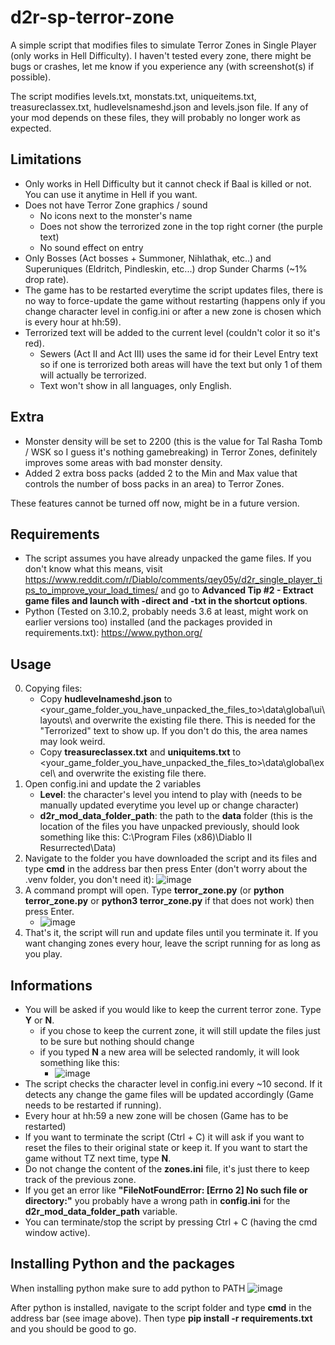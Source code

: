 # d2r-sp-terror-zone
A simple script that modifies files to simulate Terror Zones in Single Player (only works in Hell Difficulty). I haven't tested every zone, there might be bugs or crashes, let me know if you experience any (with screenshot(s) if possible).

The script modifies levels.txt, monstats.txt, uniqueitems.txt, treasureclassex.txt, hudlevelsnameshd.json and levels.json file. If any of your mod depends on these files, they will probably no longer work as expected.

## Limitations
- Only works in Hell Difficulty but it cannot check if Baal is killed or not. You can use it anytime in Hell if you want.
- Does not have Terror Zone graphics / sound
  - No icons next to the monster's name
  - Does not show the terrorized zone in the top right corner (the purple text)
  - No sound effect on entry
- Only Bosses (Act bosses + Summoner, Nihlathak, etc..) and Superuniques (Eldritch, Pindleskin, etc...) drop Sunder Charms (~1% drop rate).
- The game has to be restarted everytime the script updates files, there is no way to force-update the game without restarting (happens only if you change character level in config.ini or after a new zone is chosen which is every hour at hh:59).
- Terrorized text will be added to the current level (couldn't color it so it's red).
  - Sewers (Act II and Act III) uses the same id for their Level Entry text so if one is terrorized both areas will have the text but only 1 of them will actually be terrorized.
  - Text won't show in all languages, only English.

## Extra
- Monster density will be set to 2200 (this is the value for Tal Rasha Tomb / WSK so I guess it's nothing gamebreaking) in Terror Zones, definitely improves some areas with bad monster density.
- Added 2 extra boss packs (added 2 to the Min and Max value that controls the number of boss packs in an area) to Terror Zones.

These features cannot be turned off now, might be in a future version.

## Requirements
- The script assumes you have already unpacked the game files. If you don't know what this means, visit https://www.reddit.com/r/Diablo/comments/qey05y/d2r_single_player_tips_to_improve_your_load_times/ and go to **Advanced Tip #2 - Extract game files and launch with -direct and -txt in the shortcut options**.
- Python (Tested on 3.10.2, probably needs 3.6 at least, might work on earlier versions too) installed (and the packages provided in requirements.txt): https://www.python.org/

## Usage
0. Copying files:
   - Copy **hudlevelnameshd.json** to <your_game_folder_you_have_unpacked_the_files_to>\data\global\ui\layouts\ and overwrite the existing file there. This is needed for the "Terrorized" text to show up. If you don't do this, the area names may look weird.
   - Copy **treasureclassex.txt** and **uniquitems.txt** to <your_game_folder_you_have_unpacked_the_files_to>\data\global\excel\ and overwrite the existing file there.
2. Open config.ini and update the 2 variables 
   - **Level**: the character's level you intend to play with (needs to be manually updated everytime you level up or change character)
   - **d2r_mod_data_folder_path**: the path to the **data** folder (this is the location of the files you have unpacked previously, should look something like this: C:\Program Files (x86)\Diablo II Resurrected\Data)
3. Navigate to the folder you have downloaded the script and its files and type **cmd** in the address bar then press Enter (don't worry about the .venv folder, you don't need it):
![image](https://user-images.githubusercontent.com/47192871/204891220-1f9e7c2a-9b6e-4e26-98cc-1def4d50b26b.png)
3. A command prompt will open. Type **terror_zone.py** (or **python terror_zone.py** or **python3 terror_zone.py** if that does not work) then press Enter.
   - ![image](https://user-images.githubusercontent.com/47192871/204891920-9aac2241-cbf6-4532-b713-cbaae097e4d1.png)
4. That's it, the script will run and update files until you terminate it. If you want changing zones every hour, leave the script running for as long as you play.


## Informations
- You will be asked if you would like to keep the current terror zone. Type **Y** or **N**.
  - if you chose to keep the current zone, it will still update the files just to be sure but nothing should change
  - if you typed **N** a new area will be selected randomly, it will look something like this:
    - ![image](https://user-images.githubusercontent.com/47192871/204898839-c989f70e-5211-4554-a485-be816c819614.png)
- The script checks the character level in config.ini every ~10 second. If it detects any change the game files will be updated accordingly (Game needs to be restarted if running).
- Every hour at hh:59 a new zone will be chosen (Game has to be restarted)
- If you want to terminate the script (Ctrl + C) it will ask if you want to reset the files to their original state or keep it. If you want to start the game without TZ next time, type **N**.
- Do not change the content of the **zones.ini** file, it's just there to keep track of the previous zone.
- If you get an error like **"FileNotFoundError: [Errno 2] No such file or directory:"** you probably have a wrong path in **config.ini** for the **d2r_mod_data_folder_path** variable.
- You can terminate/stop the script by pressing Ctrl + C (having the cmd window active).


## Installing Python and the packages
When installing python make sure to add python to PATH 
![image](https://user-images.githubusercontent.com/47192871/204991382-046b6fd9-dcc6-4672-89d4-7569a1d2d070.png)

After python is installed, navigate to the script folder and type **cmd** in the address bar (see image above). Then type **pip install -r requirements.txt** and you should be good to go.
